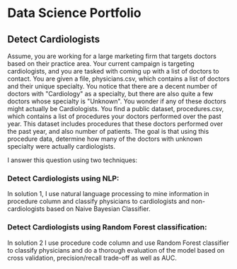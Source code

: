 # Data Science Portfolio

## Detect Cardiologists

Assume, you are working for a large marketing firm that targets doctors based on their practice area. Your current campaign is targeting cardiologists, and you are tasked with coming up with a list of doctors to contact.
You are given a file, physicians.csv, which contains a list of doctors and their unique specialty. You notice that there are a decent number of doctors with "Cardiology" as a specialty, but there are also quite a few doctors whose specialty is "Unknown". You wonder if any of these doctors might actually be Cardiologists.
You find a public dataset, procedures.csv, which contains a list of procedures your doctors performed over the past year. This dataset includes procedures that these doctors performed over the past year, and also number of patients.
The goal is that using this procedure data, determine how many of the doctors with unknown specialty were actually cardiologists.

I answer this question using two techniques:

### Detect Cardiologists using NLP:

In solution 1, I use natural language processing to mine information in procedure column and classify physicians to cardiologists and non-cardiologists based on Naive Bayesian Classifier.

### Detect Cardiologists using Random Forest classification:

In solution 2 I use procedure code column and use Random Forest classifier to classify physicians and do a thorough evaluation of the model based on cross validation, precision/recall trade-off as well as AUC.